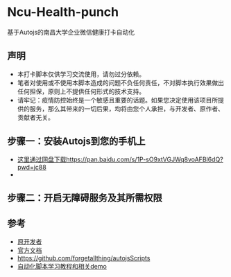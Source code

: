 # Ncu-Health-punch
基于Autojs的南昌大学企业微信健康打卡自动化

## 声明
- 本打卡脚本仅供学习交流使用，请勿过分依赖。
- 笔者对使用或不使用本脚本造成的问题不负任何责任，不对脚本执行效果做出任何担保，原则上不提供任何形式的技术支持。
- 请牢记：疫情防控始终是一个敏感且重要的话题。如果您决定使用该项目所提供的服务，那么其带来的一切后果，均将由您个人承担，与开发者、原作者、贡献者无关。

## 步骤一：安装Autojs到您的手机上
 - [这里通过网盘下载](https://pan.baidu.com/s/1P-sO9xtVGJWq8voAFBl6dQ?pwd=jc88)https://pan.baidu.com/s/1P-sO9xtVGJWq8voAFBl6dQ?pwd=jc88
 - 

## 步骤二：开启无障碍服务及其所需权限
 
 

 



## 参考
- [原开发者](https://github.com/hyb1996/Auto.js)
- [官方文档](https://pro.autojs.org/docs/#/zh-cn/)
- https://github.com/forgetallthing/autojsScripts
- [自动化脚本学习教程和相关demo](https://github.com/wiatingpub/autojs)
